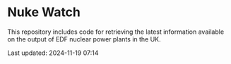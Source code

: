# Nuke Watch

This repository includes code for retrieving the latest information available on the output of EDF nuclear power plants in the UK.

Last updated: 2024-11-19 07:14
